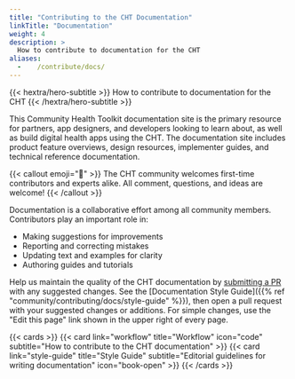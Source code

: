 ```yaml
---
title: "Contributing to the CHT Documentation"
linkTitle: "Documentation"
weight: 4
description: >
  How to contribute to documentation for the CHT
aliases:
  -    /contribute/docs/
---
```


{{< hextra/hero-subtitle >}}
  How to contribute to documentation for the CHT
{{< /hextra/hero-subtitle >}}

This Community Health Toolkit documentation site is the primary resource for partners, app designers, and developers looking to learn about, as well as build digital health apps using the CHT. The documentation site includes product feature overviews, design resources, implementer guides, and technical reference documentation. 

{{< callout emoji="👥" >}}
  The CHT community welcomes first-time contributors and experts alike. All comment, questions, and ideas are welcome!
{{< /callout >}}

Documentation is a collaborative effort among all community members. Contributors play an important role in:

* Making suggestions for improvements
* Reporting and correcting mistakes
* Updating text and examples for clarity
* Authoring guides and tutorials

Help us maintain the quality of the CHT documentation by [submitting a PR](https://github.com/medic/cht-docs) with any suggested changes. See the [Documentation Style Guide]({{% ref "community/contributing/docs/style-guide" %}}), then open a pull request with your suggested changes or additions. For simple changes, use the "Edit this page" link shown in the upper right of every page.

{{< cards >}}
  {{< card link="workflow" title="Workflow" icon="code" subtitle="How to contribute to the CHT documentation" >}}
  {{< card link="style-guide" title="Style Guide" subtitle="Editorial guidelines for writing documentation" icon="book-open" >}}
{{< /cards >}}
